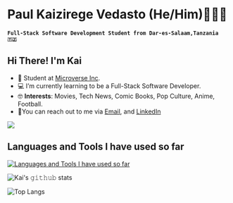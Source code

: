 # Paul Kaizirege Vedasto (He/Him)👨🏽‍💻

**`Full-Stack Software Development Student from Dar-es-Salaam,Tanzania 🇹🇿`**

## Hi There! I'm Kai

- 📔 Student at [Microverse Inc](https://microverse.org).
- 💻 I’m currently learning to be a Full-Stack Software Developer.
- 🤓 **Interests**: Movies, Tech News, Comic Books, Pop Culture, Anime, Football.
- 💬You can reach out to me via [Email](kaizipaul@gmail.com), and [LinkedIn](https://www.linkedin.com/in/paul-kaizirege-vedasto-89a1b922a/)

<img align = 'center' src = 'https://media.giphy.com/media/8YTKIi3WJjvux2GS32/giphy.gif'>

## Languages and Tools I have used so far

[![Languages and Tools I have used so far](https://skillicons.dev/icons?i=html,css,javascript,bootstrap,tailwind,sass,figma,jest,webpack,ruby,markdown,vscode,github,git)](https://skillicons.dev)

![Kai's 𝚐𝚒𝚝𝚑𝚞𝚋 stats](https://github-readme-stats.vercel.app/api?username=kaizipaul&show_icons=true&theme=radical)

![Top Langs](https://github-readme-stats.vercel.app/api/top-langs/?username=kaizipaul&langs_count=8&theme=radical&layout=compact)
